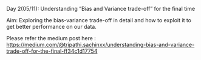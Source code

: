 Day 2(05/11): Understanding “Bias and Variance trade-off” for the final time

Aim: Exploring the bias-variance trade-off in detail and how to exploit it to get better performance on our data.

Please refer the medium post here : https://medium.com/@tripathi.sachinxx/understanding-bias-and-variance-trade-off-for-the-final-ff34c1d17754


